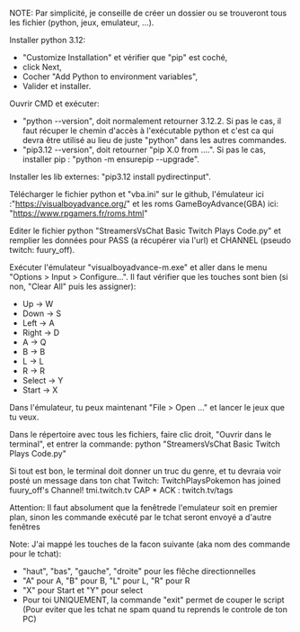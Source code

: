 NOTE: Par simplicité, je conseille de créer un dossier ou se trouveront tous les fichier (python, jeux, emulateur, ...).

Installer python 3.12:
 - "Customize Installation" et vérifier que "pip" est coché,
 - click Next,
 - Cocher "Add Python to environment variables",
 - Valider et installer.

Ouvrir CMD et exécuter:
 - "python --version", doit normalement retourner 3.12.2. Si pas le cas, il faut récuper le chemin d'accès à l'exécutable python et c'est ca qui devra être utilisé au lieu de juste "python" dans les autres commandes.
 - "pip3.12 --version", doit retourner "pip X.0 from ....". Si pas le cas, installer pip : "python -m ensurepip --upgrade".

Installer les lib externes: "pip3.12 install pydirectinput".

Télécharger le fichier python et "vba.ini" sur le github, l'émulateur ici :"https://visualboyadvance.org/" et les roms GameBoyAdvance(GBA) ici: "https://www.rpgamers.fr/roms.html"

Editer le fichier python "StreamersVsChat Basic Twitch Plays Code.py" et remplier les données pour PASS (a récupérer via l'url) et CHANNEL (pseudo twitch: fuury_off).

Exécuter l'émulateur "visualboyadvance-m.exe" et aller dans le menu "Options > Input > Configure...". Il faut vérifier que les touches sont bien (si non, "Clear All" puis les assigner):
 - Up -> W
 - Down -> S
 - Left -> A
 - Right -> D
 - A -> Q
 - B -> B
 - L -> L
 - R -> R
 - Select -> Y
 - Start -> X

Dans l'émulateur, tu peux maintenant "File > Open ..." et lancer le jeux que tu veux.

Dans le répertoire avec tous les fichiers, faire clic droit, "Ouvrir dans le terminal", et entrer la commande: python "StreamersVsChat Basic Twitch Plays Code.py"

Si tout est bon, le terminal doit donner un truc du genre, et tu devraia voir posté un message dans ton chat Twitch:
	TwitchPlaysPokemon has joined fuury_off's Channel!
	tmi.twitch.tv CAP * ACK  : twitch.tv/tags

Attention: Il faut absolument que la fenêtrede l'emulateur soit en premier plan, sinon les commande exécuté par le tchat seront envoyé a d'autre fenêtres

Note: J'ai mappé les touches de la facon suivante (aka nom des commande pour le tchat):
 - "haut", "bas", "gauche", "droite" pour les flêche directionnelles
 - "A" pour A, "B" pour B, "L" pour L, "R" pour R
 - "X" pour Start et "Y" pour select
 - Pour toi UNIQUEMENT, la commande "exit" permet de couper le script (Pour eviter que les tchat ne spam quand tu reprends le controle de ton PC)
